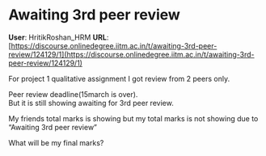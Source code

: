 # Awaiting 3rd peer review

**User**: HritikRoshan_HRM
**URL**: [https://discourse.onlinedegree.iitm.ac.in/t/awaiting-3rd-peer-review/124129/1](https://discourse.onlinedegree.iitm.ac.in/t/awaiting-3rd-peer-review/124129/1)

For project 1 qualitative assignment I got review from 2 peers only.

Peer review deadline(15march is over).  
But it is still showing awaiting for 3rd peer review.

My friends total marks is showing but my total marks is not showing due to “Awaiting 3rd peer review”

What will be my final marks?

